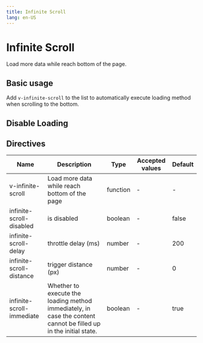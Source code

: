 ```yaml
---
title: Infinite Scroll
lang: en-US
---
```


# Infinite Scroll <new-badge/>

Load more data while reach bottom of the page.

## Basic usage

Add `v-infinite-scroll` to the list to automatically execute loading method when scrolling to the bottom.

<demo src="../example/infinite-scroll/basic.vue"></demo>

## Disable Loading

<demo src="../example/infinite-scroll/disable-loading.vue"></demo>

## Directives

| Name                      | Description                                                                                                      | Type     | Accepted values | Default |
| ------------------------- | ---------------------------------------------------------------------------------------------------------------- | -------- | --------------- | ------- |
| v-infinite-scroll         | Load more data while reach bottom of the page                                                                    | function | -               | -       |
| infinite-scroll-disabled  | is disabled                                                                                                      | boolean  | -               | false   |
| infinite-scroll-delay     | throttle delay (ms)                                                                                              | number   | -               | 200     |
| infinite-scroll-distance  | trigger distance (px)                                                                                            | number   | -               | 0       |
| infinite-scroll-immediate | Whether to execute the loading method immediately, in case the content cannot be filled up in the initial state. | boolean  | -               | true    |

